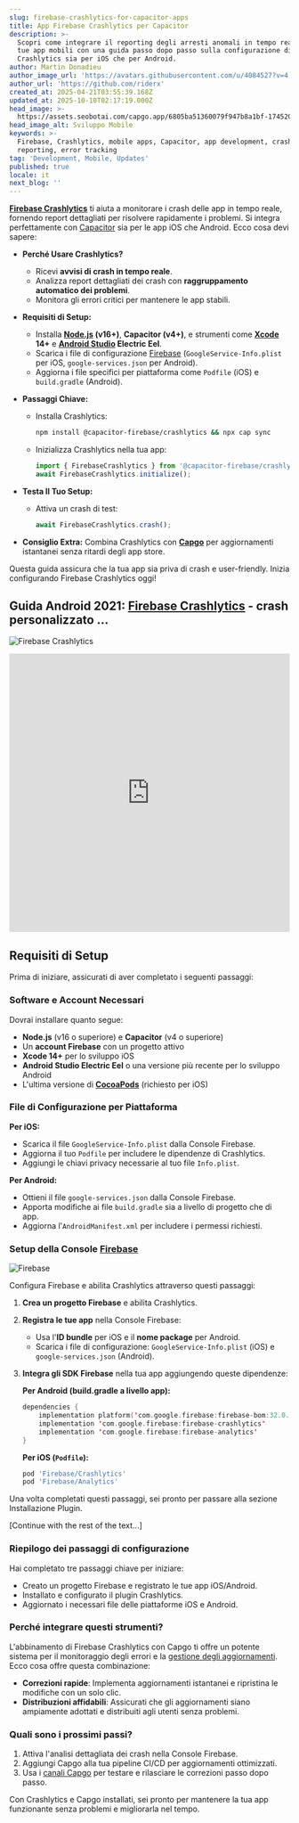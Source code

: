 ```yaml
---
slug: firebase-crashlytics-for-capacitor-apps
title: App Firebase Crashlytics per Capacitor
description: >-
  Scopri come integrare il reporting degli arresti anomali in tempo reale nelle
  tue app mobili con una guida passo dopo passo sulla configurazione di
  Crashlytics sia per iOS che per Android.
author: Martin Donadieu
author_image_url: 'https://avatars.githubusercontent.com/u/4084527?v=4'
author_url: 'https://github.com/riderx'
created_at: 2025-04-21T03:55:39.168Z
updated_at: 2025-10-10T02:17:19.000Z
head_image: >-
  https://assets.seobotai.com/capgo.app/6805ba51360079f947b8a1bf-1745207775479.jpg
head_image_alt: Sviluppo Mobile
keywords: >-
  Firebase, Crashlytics, mobile apps, Capacitor, app development, crash
  reporting, error tracking
tag: 'Development, Mobile, Updates'
published: true
locale: it
next_blog: ''
---
```

**[Firebase Crashlytics](https://firebase.google.com/docs/crashlytics)** ti aiuta a monitorare i crash delle app in tempo reale, fornendo report dettagliati per risolvere rapidamente i problemi. Si integra perfettamente con [Capacitor](https://capacitorjs.com/) sia per le app iOS che Android. Ecco cosa devi sapere:

-   **Perché Usare Crashlytics?**
    
    -   Ricevi **avvisi di crash in tempo reale**.
    -   Analizza report dettagliati dei crash con **raggruppamento automatico dei problemi**.
    -   Monitora gli errori critici per mantenere le app stabili.
-   **Requisiti di Setup:**
    
    -   Installa **[Node.js](https://nodejs.org/en) (v16+)**, **Capacitor (v4+)**, e strumenti come **[Xcode](https://developer.apple.com/xcode/) 14+** e **[Android Studio](https://developer.android.com/studio) Electric Eel**.
    -   Scarica i file di configurazione [Firebase](https://firebase.google.com/) (`GoogleService-Info.plist` per iOS, `google-services.json` per Android).
    -   Aggiorna i file specifici per piattaforma come `Podfile` (iOS) e `build.gradle` (Android).
-   **Passaggi Chiave:**
    
    -   Installa Crashlytics:
        
        ```bash
        npm install @capacitor-firebase/crashlytics && npx cap sync
        ```
        
    -   Inizializza Crashlytics nella tua app:
        
        ```typescript
        import { FirebaseCrashlytics } from '@capacitor-firebase/crashlytics';
        await FirebaseCrashlytics.initialize();
        ```
        
-   **Testa Il Tuo Setup:**
    
    -   Attiva un crash di test:
        
        ```typescript
        await FirebaseCrashlytics.crash();
        ```
        
-   **Consiglio Extra:** Combina Crashlytics con **[Capgo](https://capgo.app/)** per aggiornamenti istantanei senza ritardi degli app store.
    

Questa guida assicura che la tua app sia priva di crash e user-friendly. Inizia configurando Firebase Crashlytics oggi!

## Guida Android 2021: [Firebase Crashlytics](https://firebase.google.com/docs/crashlytics) - crash personalizzato ...

![Firebase Crashlytics](https://assets.seobotai.com/capgo.app/6805ba51360079f947b8a1bf/3578d58943ebaf5b91a7f0e1afb1607f.jpg)

<iframe src="https://www.youtube.com/embed/JxVYfZprK0g" aria-label="YouTube video player" frameborder="0" allow="accelerometer; autoplay; clipboard-write; encrypted-media; gyroscope; picture-in-picture; web-share" referrerpolicy="strict-origin-when-cross-origin" style="width: 100%; height: 500px;" allowfullscreen></iframe>

## Requisiti di Setup

Prima di iniziare, assicurati di aver completato i seguenti passaggi:

### Software e Account Necessari

Dovrai installare quanto segue:

-   **Node.js** (v16 o superiore) e **Capacitor** (v4 o superiore)
-   Un **account Firebase** con un progetto attivo
-   **Xcode 14+** per lo sviluppo iOS
-   **Android Studio Electric Eel** o una versione più recente per lo sviluppo Android
-   L'ultima versione di **[CocoaPods](https://cocoapods.org/)** (richiesto per iOS)

### File di Configurazione per Piattaforma

**Per iOS:**

-   Scarica il file `GoogleService-Info.plist` dalla Console Firebase.
-   Aggiorna il tuo `Podfile` per includere le dipendenze di Crashlytics.
-   Aggiungi le chiavi privacy necessarie al tuo file `Info.plist`.

**Per Android:**

-   Ottieni il file `google-services.json` dalla Console Firebase.
-   Apporta modifiche ai file `build.gradle` sia a livello di progetto che di app.
-   Aggiorna l'`AndroidManifest.xml` per includere i permessi richiesti.

### Setup della Console [Firebase](https://firebase.google.com/)

![Firebase](https://assets.seobotai.com/capgo.app/6805ba51360079f947b8a1bf/e510e8ab32244fff0b09e93222500c83.jpg)

Configura Firebase e abilita Crashlytics attraverso questi passaggi:

1.  **Crea un progetto Firebase** e abilita Crashlytics.
    
2.  **Registra le tue app** nella Console Firebase:
    
    -   Usa l'**ID bundle** per iOS e il **nome package** per Android.
    -   Scarica i file di configurazione: `GoogleService-Info.plist` (iOS) e `google-services.json` (Android).
3.  **Integra gli SDK Firebase** nella tua app aggiungendo queste dipendenze:
    
    **Per Android (build.gradle a livello app):**
    
    ```kotlin
    dependencies {
        implementation platform('com.google.firebase:firebase-bom:32.0.0')
        implementation 'com.google.firebase:firebase-crashlytics'
        implementation 'com.google.firebase:firebase-analytics'
    }
    ```
    
    **Per iOS (`Podfile`):**
    
    ```ruby
    pod 'Firebase/Crashlytics'
    pod 'Firebase/Analytics'
    ```
    

Una volta completati questi passaggi, sei pronto per passare alla sezione Installazione Plugin.

[Continue with the rest of the text...]

### Riepilogo dei passaggi di configurazione

Hai completato tre passaggi chiave per iniziare:

-   Creato un progetto Firebase e registrato le tue app iOS/Android.
-   Installato e configurato il plugin Crashlytics.
-   Aggiornato i necessari file delle piattaforme iOS e Android.

### Perché integrare questi strumenti?

L'abbinamento di Firebase Crashlytics con Capgo ti offre un potente sistema per il monitoraggio degli errori e la [gestione degli aggiornamenti](https://capgo.app/docs/plugin/cloud-mode/manual-update/). Ecco cosa offre questa combinazione:

-   **Correzioni rapide**: Implementa aggiornamenti istantanei e ripristina le modifiche con un solo clic.
-   **Distribuzioni affidabili**: Assicurati che gli aggiornamenti siano ampiamente adottati e distribuiti agli utenti senza problemi.

### Quali sono i prossimi passi?

1.  Attiva l'analisi dettagliata dei crash nella Console Firebase.
2.  Aggiungi Capgo alla tua pipeline CI/CD per aggiornamenti ottimizzati.
3.  Usa i [canali Capgo](https://capgo.app/docs/webapp/channels/) per testare e rilasciare le correzioni passo dopo passo.

Con Crashlytics e Capgo installati, sei pronto per mantenere la tua app funzionante senza problemi e migliorarla nel tempo.
